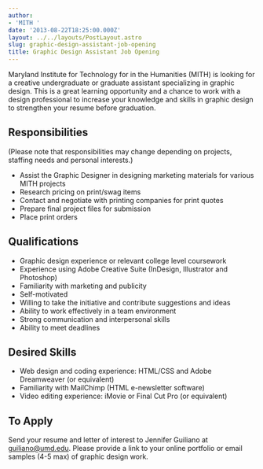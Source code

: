 ```yaml
---
author:
- 'MITH '
date: '2013-08-22T18:25:00.000Z'
layout: ../../layouts/PostLayout.astro
slug: graphic-design-assistant-job-opening
title: Graphic Design Assistant Job Opening
---
```


Maryland Institute for Technology for in the Humanities (MITH) is looking for a creative undergraduate or graduate assistant specializing in graphic design. This is a great learning opportunity and a chance to work with a design professional to increase your knowledge and skills in graphic design to strengthen your resume before graduation.

## Responsibilities

(Please note that responsibilities may change depending on projects, staffing needs and personal interests.)

- Assist the Graphic Designer in designing marketing materials for various MITH projects
- Research pricing on print/swag items
- Contact and negotiate with printing companies for print quotes
- Prepare final project files for submission
- Place print orders

## Qualifications

- Graphic design experience or relevant college level coursework
- Experience using Adobe Creative Suite (InDesign, Illustrator and Photoshop)
- Familiarity with marketing and publicity
- Self-motivated
- Willing to take the initiative and contribute suggestions and ideas
- Ability to work effectively in a team environment
- Strong communication and interpersonal skills
- Ability to meet deadlines

## Desired Skills

- Web design and coding experience: HTML/CSS and Adobe Dreamweaver (or equivalent)
- Familiarity with MailChimp (HTML e-newsletter software)
- Video editing experience: iMovie or Final Cut Pro (or equivalent)

## To Apply

Send your resume and letter of interest to Jennifer Guiliano at [guiliano@umd.edu](mailto:guiliano@umd.edu). Please provide a link to your online portfolio or email samples (4-5 max) of graphic design work.